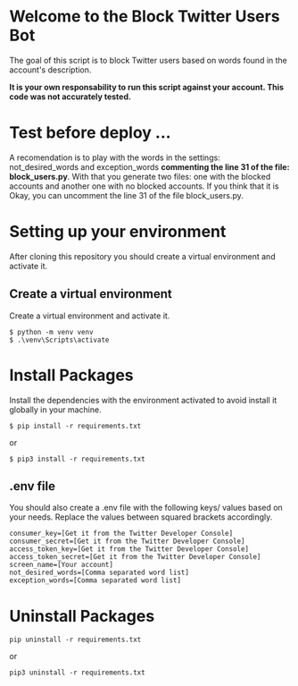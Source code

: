 # Welcome to the Block Twitter Users Bot
The goal of this script is to block Twitter users based on words found in the account's description.

**It is your own responsability to run this script against your account. This code was not accurately tested.**

# Test before deploy ...
A recomendation is to play with the words in the settings: not_desired_words and exception_words **commenting the line 31 of the file: block_users.py**.
With that you generate two files: one with the blocked accounts and another one with no blocked accounts.
If you think that it is Okay, you can uncomment the line 31 of the file block_users.py.

# Setting up your environment
After cloning this repository you should create a virtual environment and activate it.

## Create a virtual environment

Create a virtual environment and activate it.

```
$ python -m venv venv
$ .\venv\Scripts\activate
```

# Install Packages

Install the dependencies with the environment activated to avoid install it globally in your machine.

```
$ pip install -r requirements.txt
```
or

```
$ pip3 install -r requirements.txt
```

## .env file
You should also create a .env file with the following keys/ values based on your needs. Replace the values between squared brackets accordingly.

```
consumer_key=[Get it from the Twitter Developer Console]
consumer_secret=[Get it from the Twitter Developer Console]
access_token_key=[Get it from the Twitter Developer Console]
access_token_secret=[Get it from the Twitter Developer Console]
screen_name=[Your account]
not_desired_words=[Comma separated word list]
exception_words=[Comma separated word list]
```

# Uninstall Packages
```
pip uninstall -r requirements.txt
```
or
```
pip3 uninstall -r requirements.txt
```